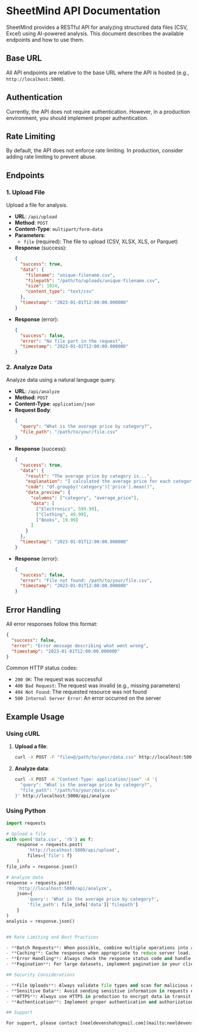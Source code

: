 # SheetMind API Documentation

SheetMind provides a RESTful API for analyzing structured data files (CSV, Excel) using AI-powered analysis. This document describes the available endpoints and how to use them.

## Base URL

All API endpoints are relative to the base URL where the API is hosted (e.g., `http://localhost:5000`).

## Authentication

Currently, the API does not require authentication. However, in a production environment, you should implement proper authentication.

## Rate Limiting

By default, the API does not enforce rate limiting. In production, consider adding rate limiting to prevent abuse.

## Endpoints

### 1. Upload File

Upload a file for analysis.

- **URL**: `/api/upload`
- **Method**: `POST`
- **Content-Type**: `multipart/form-data`
- **Parameters**:
  - `file` (required): The file to upload (CSV, XLSX, XLS, or Parquet)
- **Response** (success):
  ```json
  {
    "success": true,
    "data": {
      "filename": "unique-filename.csv",
      "filepath": "/path/to/uploads/unique-filename.csv",
      "size": 1024,
      "content_type": "text/csv"
    },
    "timestamp": "2023-01-01T12:00:00.000000"
  }
  ```
- **Response** (error):
  ```json
  {
    "success": false,
    "error": "No file part in the request",
    "timestamp": "2023-01-01T12:00:00.000000"
  }
  ```

### 2. Analyze Data

Analyze data using a natural language query.

- **URL**: `/api/analyze`
- **Method**: `POST`
- **Content-Type**: `application/json`
- **Request Body**:
  ```json
  {
    "query": "What is the average price by category?",
    "file_path": "/path/to/your/file.csv"
  }
  ```
- **Response** (success):
  ```json
  {
    "success": true,
    "data": {
      "result": "The average price by category is...",
      "explanation": "I calculated the average price for each category by...",
      "code": "df.groupby('category')['price'].mean()",
      "data_preview": {
        "columns": ["category", "average_price"],
        "data": [
          ["Electronics", 599.99],
          ["Clothing", 49.99],
          ["Books", 19.99]
        ]
      }
    },
    "timestamp": "2023-01-01T12:00:00.000000"
  }
  ```
- **Response** (error):
  ```json
  {
    "success": false,
    "error": "File not found: /path/to/your/file.csv",
    "timestamp": "2023-01-01T12:00:00.000000"
  }
  ```

## Error Handling

All error responses follow this format:

```json
{
  "success": false,
  "error": "Error message describing what went wrong",
  "timestamp": "2023-01-01T12:00:00.000000"
}
```

Common HTTP status codes:

- `200 OK`: The request was successful
- `400 Bad Request`: The request was invalid (e.g., missing parameters)
- `404 Not Found`: The requested resource was not found
- `500 Internal Server Error`: An error occurred on the server

## Example Usage

### Using cURL

1. **Upload a file**:

   ```bash
   curl -X POST -F "file=@/path/to/your/data.csv" http://localhost:5000/api/upload
   ```

2. **Analyze data**:

   ```bash
   curl -X POST -H "Content-Type: application/json" -d '{
     "query": "What is the average price by category?",
     "file_path": "/path/to/your/data.csv"
   }' http://localhost:5000/api/analyze
   ```

### Using Python

```python
import requests

# Upload a file
with open('data.csv', 'rb') as f:
    response = requests.post(
        'http://localhost:5000/api/upload',
        files={'file': f}
    )
file_info = response.json()

# Analyze data
response = requests.post(
    'http://localhost:5000/api/analyze',
    json={
        'query': 'What is the average price by category?',
        'file_path': file_info['data']['filepath']
    }
)
analysis = response.json()


## Rate Limiting and Best Practices

- **Batch Requests**: When possible, combine multiple operations into a single request.
- **Caching**: Cache responses when appropriate to reduce server load.
- **Error Handling**: Always check the response status code and handle errors gracefully.
- **Pagination**: For large datasets, implement pagination in your client application.

## Security Considerations

- **File Uploads**: Always validate file types and scan for malicious content.
- **Sensitive Data**: Avoid sending sensitive information in requests or responses.
- **HTTPS**: Always use HTTPS in production to encrypt data in transit.
- **Authentication**: Implement proper authentication and authorization in production environments.

## Support

For support, please contact [neeldevenshah@gmail.com](mailto:neeldevenshah@gmail.com) or open an issue on our [GitHub repository](https://github.com/NeelDevenshah/SheetMinds).
```
